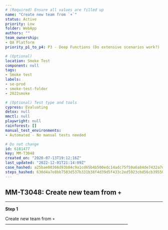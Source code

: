 ```yaml
---
# (Required) Ensure all values are filled up
name: "Create new team from `+`"
status: Active
priority: Low
folder: WebApp
authors: ""
team_ownership: 
- QA Platform
priority_p1_to_p4: P3 - Deep Functions (Do extensive scenarios work?)

# (Optional)
location: Smoke Test
component: null
tags: 
- Smoke test
labels: 
- se-prod
- smoke-test-folder
- 2022smoke

# (Optional) Test type and tools
cypress: Evaluating
detox: null
mmctl: null
playwright: null
rainforest: []
manual_test_environments: 
- Automated - No manual tests needed

# Do not change
id: 6181477
key: MM-T3048
created_on: "2020-07-13T19:12:16Z"
last_updated: "2022-12-01T21:14:09Z"
case_hashed: a25bae00366d93b84c9a1cd65b4b500edc14adc75f59a6a84de7432a7dc318cd08d6eb983514d534c3d99c3d62518494
steps_hashed: 630d4a7e8bb7503d537b331b38f4d39d5f433c2ed5923cbd56cb39550acabf9d70a41f10fb18982e86f56ba1b281d7f2
---
```


<!-- (Auto-generated) Based on frontmatter's "key" and "name" -->

## MM-T3048: Create new team from `+`

---

**Step 1**

Create new team from `+`\
————————————————————————————
